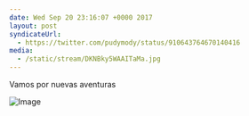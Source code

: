 ```yaml
---
date: Wed Sep 20 23:16:07 +0000 2017
layout: post
syndicateUrl:
  - https://twitter.com/pudymody/status/910643764670140416
media:
  - /static/stream/DKNBky5WAAITaMa.jpg
---
```

Vamos por nuevas aventuras 

![Image](/static/stream/DKNBky5WAAITaMa.jpg)